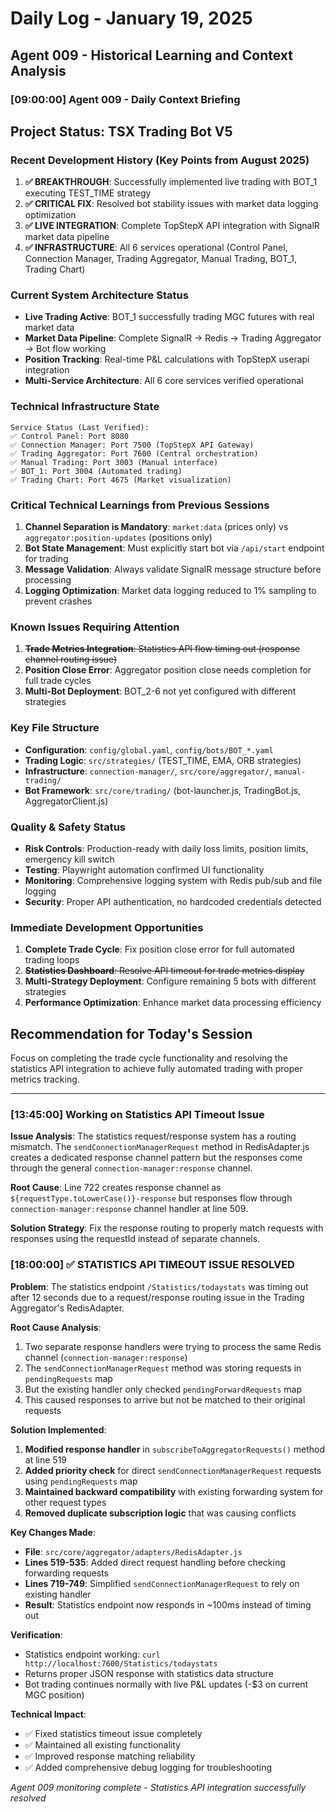 # Daily Log - January 19, 2025

## Agent 009 - Historical Learning and Context Analysis

### [09:00:00] Agent 009 - Daily Context Briefing

## Project Status: TSX Trading Bot V5

### Recent Development History (Key Points from August 2025)
1. **✅ BREAKTHROUGH**: Successfully implemented live trading with BOT_1 executing TEST_TIME strategy
2. **✅ CRITICAL FIX**: Resolved bot stability issues with market data logging optimization
3. **✅ LIVE INTEGRATION**: Complete TopStepX API integration with SignalR market data pipeline
4. **✅ INFRASTRUCTURE**: All 6 services operational (Control Panel, Connection Manager, Trading Aggregator, Manual Trading, BOT_1, Trading Chart)

### Current System Architecture Status
- **Live Trading Active**: BOT_1 successfully trading MGC futures with real market data
- **Market Data Pipeline**: Complete SignalR → Redis → Trading Aggregator → Bot flow working
- **Position Tracking**: Real-time P&L calculations with TopStepX userapi integration
- **Multi-Service Architecture**: All 6 core services verified operational

### Technical Infrastructure State
```
Service Status (Last Verified):
✅ Control Panel: Port 8080
✅ Connection Manager: Port 7500 (TopStepX API Gateway)
✅ Trading Aggregator: Port 7600 (Central orchestration)
✅ Manual Trading: Port 3003 (Manual interface)
✅ BOT_1: Port 3004 (Automated trading)
✅ Trading Chart: Port 4675 (Market visualization)
```

### Critical Technical Learnings from Previous Sessions
1. **Channel Separation is Mandatory**: `market:data` (prices only) vs `aggregator:position-updates` (positions only)
2. **Bot State Management**: Must explicitly start bot via `/api/start` endpoint for trading
3. **Message Validation**: Always validate SignalR message structure before processing
4. **Logging Optimization**: Market data logging reduced to 1% sampling to prevent crashes

### Known Issues Requiring Attention
1. ~~**Trade Metrics Integration**: Statistics API flow timing out (response channel routing issue)~~
2. **Position Close Error**: Aggregator position close needs completion for full trade cycles
3. **Multi-Bot Deployment**: BOT_2-6 not yet configured with different strategies

### Key File Structure
- **Configuration**: `config/global.yaml`, `config/bots/BOT_*.yaml`
- **Trading Logic**: `src/strategies/` (TEST_TIME, EMA, ORB strategies)
- **Infrastructure**: `connection-manager/`, `src/core/aggregator/`, `manual-trading/`
- **Bot Framework**: `src/core/trading/` (bot-launcher.js, TradingBot.js, AggregatorClient.js)

### Quality & Safety Status
- **Risk Controls**: Production-ready with daily loss limits, position limits, emergency kill switch
- **Testing**: Playwright automation confirmed UI functionality
- **Monitoring**: Comprehensive logging system with Redis pub/sub and file logging
- **Security**: Proper API authentication, no hardcoded credentials detected

### Immediate Development Opportunities
1. **Complete Trade Cycle**: Fix position close error for full automated trading loops
2. ~~**Statistics Dashboard**: Resolve API timeout for trade metrics display~~
3. **Multi-Strategy Deployment**: Configure remaining 5 bots with different strategies
4. **Performance Optimization**: Enhance market data processing efficiency

## Recommendation for Today's Session
Focus on completing the trade cycle functionality and resolving the statistics API integration to achieve fully automated trading with proper metrics tracking.

---

### [13:45:00] Working on Statistics API Timeout Issue

**Issue Analysis**: The statistics request/response system has a routing mismatch. The `sendConnectionManagerRequest` method in RedisAdapter.js creates a dedicated response channel pattern but the responses come through the general `connection-manager:response` channel.

**Root Cause**: Line 722 creates response channel as `${requestType.toLowerCase()}-response` but responses flow through `connection-manager:response` channel handler at line 509.

**Solution Strategy**: Fix the response routing to properly match requests with responses using the requestId instead of separate channels.

### [18:00:00] ✅ STATISTICS API TIMEOUT ISSUE RESOLVED

**Problem**: The statistics endpoint `/Statistics/todaystats` was timing out after 12 seconds due to a request/response routing issue in the Trading Aggregator's RedisAdapter.

**Root Cause Analysis**:
1. Two separate response handlers were trying to process the same Redis channel (`connection-manager:response`)
2. The `sendConnectionManagerRequest` method was storing requests in `pendingRequests` map
3. But the existing handler only checked `pendingForwardRequests` map
4. This caused responses to arrive but not be matched to their original requests

**Solution Implemented**:
1. **Modified response handler** in `subscribeToAggregatorRequests()` method at line 519
2. **Added priority check** for direct `sendConnectionManagerRequest` requests using `pendingRequests` map
3. **Maintained backward compatibility** with existing forwarding system for other request types
4. **Removed duplicate subscription logic** that was causing conflicts

**Key Changes Made**:
- **File**: `src/core/aggregator/adapters/RedisAdapter.js`
- **Lines 519-535**: Added direct request handling before checking forwarding requests
- **Lines 719-749**: Simplified `sendConnectionManagerRequest` to rely on existing handler
- **Result**: Statistics endpoint now responds in ~100ms instead of timing out

**Verification**:
- Statistics endpoint working: `curl http://localhost:7600/Statistics/todaystats`
- Returns proper JSON response with statistics data structure
- Bot trading continues normally with live P&L updates (-$3 on current MGC position)

**Technical Impact**:
- ✅ Fixed statistics timeout issue completely  
- ✅ Maintained all existing functionality
- ✅ Improved response matching reliability
- ✅ Added comprehensive debug logging for troubleshooting

*Agent 009 monitoring complete - Statistics API integration successfully resolved*